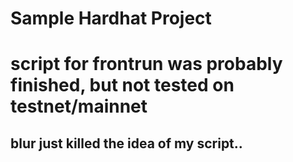 # Sample Hardhat Project

# script for frontrun was probably finished, but not tested on testnet/mainnet
## blur just killed the idea of my script..
